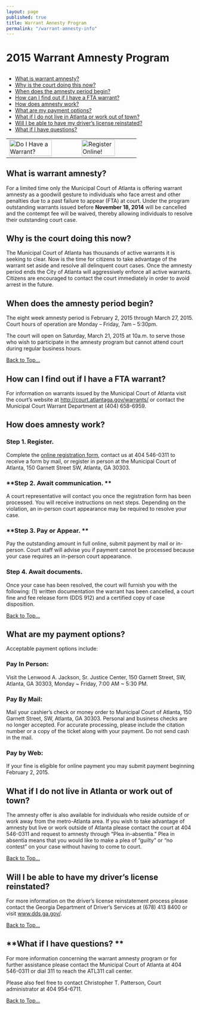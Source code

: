 ```yaml
---
layout: page
published: true
title: Warrant Amnesty Program
permalink: "/warrant-amnesty-info"
---
```

<a name="Top"></a>
#  2015 Warrant Amnesty Program

## 

* [What is warrant amnesty?](#1)
* [Why is the court doing this now?](#2)
* [When does the amnesty period begin?](#3)
* [How can I find out if I have a FTA warrant?](#4)
* [How does amnesty work?](#5)
* [What are my payment options?](#6)
* [What if I do not live in Atlanta or work out of town?](#7)
* [Will I be able to have my driver’s license reinstated?](#8)
* [What if I have questions?](#9)

<table>
<tr>
<td><a href="http://ditweb.atlantaga.gov/mcw/fta-cases.aspx" target="_blank"><img src="http://ditweb.atlantaga.gov/mcw/img/wr.png" alt="Do I Have a Warrant?" style="width: 80%; height: 80%"/></a> </td>
<td><a href="http://www.atl311.com/?page_id=115&atlId=1-AAMLO&_crauth=ee072309cb" target="_blank"><img src="http://ditweb.atlantaga.gov/mcw/img/ro.png" alt="Register Online!" style="width: 80%; height: 80%"/></a></td>
</tr>
</table>

## 
## <a name="1"></a>**What is warrant amnesty?**
For a limited time only the Municipal Court of Atlanta is offering warrant amnesty as a goodwill gesture to individuals who face arrest and other penalties due to a past failure to appear (FTA) at court.  Under the program outstanding warrants issued before <b>November 18, 2014</b> will be cancelled and the contempt fee will be waived, thereby allowing individuals to resolve their outstanding court case.  

## <a name="2"></a>**Why is the court doing this now?**
The Municipal Court of Atlanta has thousands of active warrants it is seeking to clear. Now is the time for citizens to take advantage of the warrant set aside and resolve all delinquent court cases. Once the amnesty period ends the City of Atlanta will aggressively enforce all active warrants.  Citizens are encouraged to contact the court immediately in order to avoid arrest in the future. 

## <a name="3"></a>**When does the amnesty period begin?**
The eight week amnesty period is February 2, 2015 through March 27, 2015.  Court hours of operation are Monday – Friday, 7am – 5:30pm.

The court will open on Saturday, March 21, 2015 at 10a.m. to serve those who wish to participate in the amnesty program but cannot attend court during regular business hours.

<a href="#Top"> Back to Top… </a>

## <a name="4"></a>**How can I find out if I have a FTA warrant?**
For information on warrants issued by the Municipal Court of Atlanta visit the court’s website at <a href="http://ditweb.atlantaga.gov/mcw/fta-cases.aspx" target="_blank">http://court.atlantaga.gov/warrants/</a> or contact the Municipal Court Warrant Department at (404) 658-6959. 

## <a name="5"></a>**How does amnesty work?**

### **Step 1. Register.**  
Complete the <a href="http://www.atl311.com/?page_id=115&atlId=1-A3OGO&_crauth=55226cbe84" target="_blank">online registration form</a>, contact us at 404 546-0311 to receive a form by mail, or register in person at the Municipal Court of Atlanta, 150 Garnett Street SW, Atlanta, GA 30303. 

### **Step 2. Await communication. **
A court representative will contact you once the registration form has been processed.  You will receive instructions on next steps. Depending on the violation, an in-person court appearance may be required to resolve your case.    

### **Step 3. Pay or Appear. **
Pay the outstanding amount in full online, submit payment by mail or in-person. Court staff will advise you if payment cannot be processed because your case requires an in-person court appearance. 

### **Step 4. Await documents.** 
Once your case has been resolved, the court will furnish you with the following: (1) written documentation the warrant has been cancelled, a court fine and fee release form (DDS 912) and a certified copy of case disposition.   

<a href="#Top"> Back to Top… </a>

## <a name="6"></a>**What are my payment options?**
Acceptable payment options include:

### **Pay In Person:** 
Visit the Lenwood A. Jackson, Sr. Justice Center, 150 Garnett Street, SW, Atlanta, GA 30303, Monday ~ Friday, 7:00 AM ~ 5:30 PM.  

### **Pay By Mail:**    
Mail your cashier’s check or money order to Municipal Court of Atlanta, 150 Garnett Street, SW, Atlanta, GA 30303.  Personal and business checks are no longer accepted.  For accurate processing, 
please include the citation number or a copy of the ticket along with your payment. Do not send cash in the mail.  

### **Pay by Web:**    
If your fine is eligible for online payment you may submit payment beginning February 2, 2015.

## <a name="7"></a>**What if I do not live in Atlanta or work out of town?**
The amnesty offer is also available for individuals who reside outside of or work away from the metro-Atlanta area. If you wish to take advantage of amnesty but live or work outside of Atlanta please contact the court at 404 546-0311 and request to amnesty through “Plea in-absentia.” Plea in absentia means that you would like to make a plea of “guilty” or “no contest” on your case without having to come to court.    

<a href="#Top"> Back to Top… </a>

## <a name="8"></a>**Will I be able to have my driver’s license reinstated?**
For more information on the driver’s license reinstatement process please contact the Georgia Department of Driver’s Services at (678) 413 8400 or visit <a href="www.dds.ga.gov" target="_blank">www.dds.ga.gov/</a>.  

<a href="#Top"> Back to Top… </a>

## <a name="9"></a>**What if I have questions? **
For more information concerning the warrant amnesty program or for further assistance please contact the Municipal Court of Atlanta at 404 546-0311 or dial 311 to reach the ATL311 call center.

Please also feel free to contact Christopher T. Patterson, Court administrator at 404 954-6711.

<a href="#Top"> Back to Top… </a>
